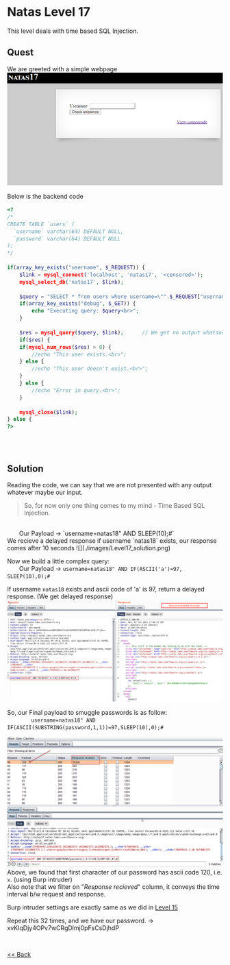 # Natas Level 17
This level deals with time based SQL Injection.

## Quest
We are greeted with a simple webpage
![](./images/Level17.png)

Below is the backend code 
```php
<?
/*
CREATE TABLE `users` (
  `username` varchar(64) DEFAULT NULL,
  `password` varchar(64) DEFAULT NULL
);
*/

if(array_key_exists("username", $_REQUEST)) {
    $link = mysql_connect('localhost', 'natas17', '<censored>');
    mysql_select_db('natas17', $link);
    
    $query = "SELECT * from users where username=\"".$_REQUEST["username"]."\"";
    if(array_key_exists("debug", $_GET)) {
        echo "Executing query: $query<br>";
    }

    $res = mysql_query($query, $link);      // We get no output whatsoever
    if($res) {
    if(mysql_num_rows($res) > 0) {
        //echo "This user exists.<br>";
    } else {
        //echo "This user doesn't exist.<br>";
    }
    } else {
        //echo "Error in query.<br>";
    }

    mysql_close($link);
} else {
?>
```

<br/><br/>
## Solution
Reading the code, we can say that we are not presented with any output whatever maybe our input.
> So, for now only one thing comes to my mind - <span id=green>Time Based SQL Injection.</span><br/>
<br/>
  Our Payload -> `username=natas18" AND SLEEP(10);#`<br/>
We recieve a delayed response if username `natas18` exists, our response comes after 10 seconds
![](./images/Level17_solution.png)

Now we build a little complex query:<br/>
  Our Payload -> `username=natas18" AND IF(ASCII('a')=97, SLEEP(10),0);#`
  
If username `natas18` exists and ascii code of 'a' is 97, return a delayed response. (We get delayed response)
![](./images/Level17.1_solution.png)


So, our Final payload to smuggle passwords is as follow:<br/>
    `username=natas18" AND IF(ASCII(SUBSTRING(password,1,1))=97,SLEEP(10),0);#`
    
![](./images/Level17.2_solution.png)
Above, we found that first character of our password has ascii code 120, i.e. `x`. (using Burp intruder)<br/>
Also note that we filter on "_Response recieved_" column, it conveys the time interval b/w request and response.

Burp intruder settings are exactly same as we did in [Level 15](./Level15.md)

Repeat this 32 times, and we have our password. -> xvKIqDjy4OPv7wCRgDlmj0pFsCsDjhdP

<br/>

[<< Back](https://grey-fish.github.io/Natas/index.html)
